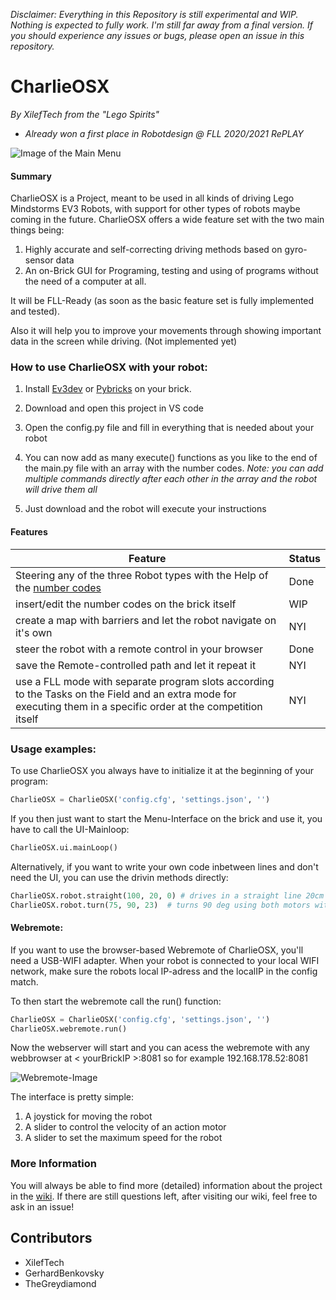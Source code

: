 *Disclaimer: Everything in this Repository is still experimental and WIP. Nothing is expected to fully work.
I'm still far away from a final version. If you should experience any issues or bugs, please open an issue in this repository.*

# CharlieOSX
*By XilefTech from the "Lego Spirits"*
- *Already won a first place in Robotdesign @ FLL 2020/2021 RePLAY*

![Image of the Main Menu](https://i.pinimg.com/474x/38/bf/b9/38bfb9bd54bc9f610f0fcf08225d95ac.jpg)

#### Summary
CharlieOSX is a Project, meant to be used in all kinds of driving Lego Mindstorms EV3 Robots, with support for other types of robots maybe coming in the future.
CharlieOSX offers a wide feature set with the two main things being:
1. Highly accurate and self-correcting driving methods based on gyro-sensor data
2. An on-Brick GUI for Programing, testing and using of programs without the need of a computer at all.

It will be FLL-Ready (as soon as the basic feature set is fully implemented and tested).

Also it will help you to improve your movements through showing important data in the screen while driving. (Not implemented yet)

### How to use CharlieOSX with your robot:
1. Install [Ev3dev](https://www.ev3dev.org/docs/getting-started/) or [Pybricks](https://pybricks.com/install/mindstorms-ev3/installation/) on your brick.

2. Download and open this project in VS code
3. Open the config.py file and fill in everything that is needed about your robot
4. You can now add as many execute() functions as you like to the end of the main.py file with an array with the number codes. *Note: you can add multiple commands directly after each other in the array and the robot will drive them all*
5. Just download and the robot will execute your instructions

#### Features
|Feature       | Status     |
|-------|----------|
| Steering any of the three Robot types with the Help of the [number codes](https://docs.google.com/spreadsheets/d/1DmdYeWCkykAH5O6e8qv4fGR5aR4e66AjW1zxPTqASJo/edit?usp=sharing) | Done |
| insert/edit the number codes on the brick itself | WIP |
| create a map with barriers and let the robot navigate on it's own   | NYI |
| steer the robot with a remote control in your browser | Done |
| save the Remote-controlled path and let it repeat it   | NYI |
| use a FLL mode with separate program slots according to the Tasks on the Field and an extra mode for executing them in a specific order at the competition itself   | NYI |


### Usage examples:
To use CharlieOSX you always have to initialize it at the beginning of your program:
```Python
CharlieOSX = CharlieOSX('config.cfg', 'settings.json', '')
```
If you then just want to start the Menu-Interface on the brick and use it, you have to call the UI-Mainloop:
```Python
CharlieOSX.ui.mainLoop()
```
Alternatively, if you want to write your own code inbetween lines and don't need the UI, you can use the drivin methods directly:
```Python
CharlieOSX.robot.straight(100, 20, 0) # drives in a straight line 20cm with 100% speed
CharlieOSX.robot.turn(75, 90, 23)  # turns 90 deg using both motors with 75% speed
```
#### Webremote:
If you want to use the browser-based Webremote of CharlieOSX, you'll need a USB-WIFI adapter. When your robot is connected to your local WIFI network, make sure the robots local IP-adress and the localIP in the config match.

To then start the webremote call the run() function:
```Python
CharlieOSX = CharlieOSX('config.cfg', 'settings.json', '')
CharlieOSX.webremote.run()
```
Now the webserver will start and you can acess the webremote with any webbrowser at < yourBrickIP >:8081 so for example 192.168.178.52:8081

![Webremote-Image](https://user-images.githubusercontent.com/52332196/98609202-0ddb4700-22ed-11eb-9de7-c34cd266c071.png)

The interface is pretty simple:
1. A joystick for moving the robot
2. A slider to control the velocity of an action motor
3. A slider to set the maximum speed for the robot

### More Information
You will always be able to find more (detailed) information about the project in the [wiki](https://github.com/XilefTech/CharlieOSX/wiki).
If there are still questions left, after visiting our wiki, feel free to ask in an issue!

## Contributors
- XilefTech
- GerhardBenkovsky
- TheGreydiamond
